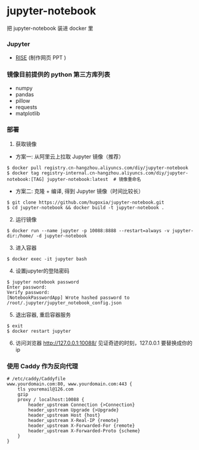 # jupyter-notebook
把 jupyter-notebook 装进 docker 里

### Jupyter
+ [RISE](https://github.com/damianavila/RISE) (制作网页 PPT )

### 镜像目前提供的 python 第三方库列表
+ numpy
+ pandas
+ pillow
+ requests
+ matplotlib

### 部署
1. 获取镜像
- 方案一: 从阿里云上拉取 Jupyter 镜像（推荐）
```
$ docker pull registry.cn-hangzhou.aliyuncs.com/diy/jupyter-notebook
$ docker tag registry-internal.cn-hangzhou.aliyuncs.com/diy/jupyter-notebook:[TAG] jupyter-notebook:latest  # 镜像重命名
```
- 方案二: 克隆 + 编译, 得到 Jupyter 镜像（时间比较长）
```
$ git clone https://github.com/hugoxia/jupyter-notebook.git
$ cd jupyter-notebook && docker build -t jupyter-notebook .
```

2. 运行镜像
```
$ docker run --name jupyter -p 10088:8888 --restart=always -v jupyter-dir:/home/ -d jupyter-notebook
```
3. 进入容器
```
$ docker exec -it jupyter bash
```
4. 设置jupyter的登陆密码
```
$ jupyter notebook password
Enter password:
Verify password:
[NotebookPasswordApp] Wrote hashed password to /root/.jupyter/jupyter_notebook_config.json
```
5. 退出容器, 重启容器服务
```
$ exit
$ docker restart jupyter
```
6. 访问浏览器 http://127.0.0.1:10088/ 见证奇迹的时刻，127.0.0.1 要替换成你的 ip

### 使用 Caddy 作为反向代理
```
# /etc/caddy/Caddyfile
www.yourdomain.com:80, www.yourdomain.com:443 {
    tls youremail@126.com
    gzip
    proxy / localhost:10088 {
        header_upstream Connection {>Connection}
        header_upstream Upgrade {>Upgrade}
        header_upstream Host {host}
        header_upstream X-Real-IP {remote}
        header_upstream X-Forwarded-For {remote}
        header_upstream X-Forwarded-Proto {scheme}
    }
}
```
